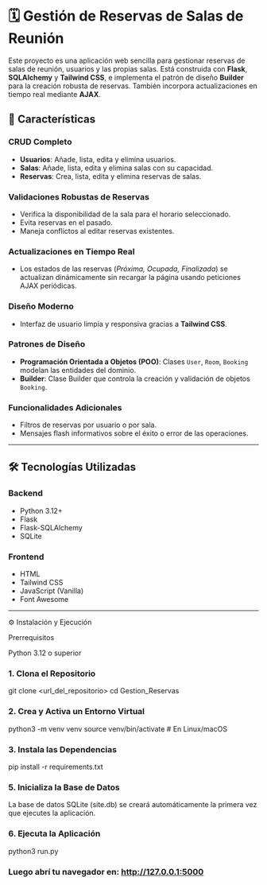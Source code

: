 # 🗓️ Gestión de Reservas de Salas de Reunión

Este proyecto es una aplicación web sencilla para gestionar reservas de salas de reunión, usuarios y las propias salas. Está construida con **Flask**, **SQLAlchemy** y **Tailwind CSS**, e implementa el patrón de diseño **Builder** para la creación robusta de reservas. También incorpora actualizaciones en tiempo real mediante **AJAX**.

## 🚀 Características

### CRUD Completo

- **Usuarios**: Añade, lista, edita y elimina usuarios.
- **Salas**: Añade, lista, edita y elimina salas con su capacidad.
- **Reservas**: Crea, lista, edita y elimina reservas de salas.

### Validaciones Robustas de Reservas

- Verifica la disponibilidad de la sala para el horario seleccionado.
- Evita reservas en el pasado.
- Maneja conflictos al editar reservas existentes.

### Actualizaciones en Tiempo Real

- Los estados de las reservas (*Próxima, Ocupada, Finalizada*) se actualizan dinámicamente sin recargar la página usando peticiones AJAX periódicas.

### Diseño Moderno

- Interfaz de usuario limpia y responsiva gracias a **Tailwind CSS**.

### Patrones de Diseño

- **Programación Orientada a Objetos (POO)**: Clases `User`, `Room`, `Booking` modelan las entidades del dominio.
- **Builder**: Clase Builder que controla la creación y validación de objetos `Booking`.

### Funcionalidades Adicionales

- Filtros de reservas por usuario o por sala.
- Mensajes flash informativos sobre el éxito o error de las operaciones.

---

## 🛠️ Tecnologías Utilizadas

### Backend

- Python 3.12+
- Flask
- Flask-SQLAlchemy
- SQLite

### Frontend

- HTML
- Tailwind CSS
- JavaScript (Vanilla)
- Font Awesome

---
⚙️ Instalación y Ejecución

Prerrequisitos

Python 3.12 o superior

### 1. Clona el Repositorio

git clone <url_del_repositorio>
cd Gestion_Reservas

### 2. Crea y Activa un Entorno Virtual

python3 -m venv venv
source venv/bin/activate  # En Linux/macOS

### 3. Instala las Dependencias

pip install -r requirements.txt

### 5. Inicializa la Base de Datos

La base de datos SQLite (site.db) se creará automáticamente la primera vez que ejecutes la aplicación.

### 6. Ejecuta la Aplicación

python3 run.py

### Luego abrí tu navegador en: http://127.0.0.1:5000


 



